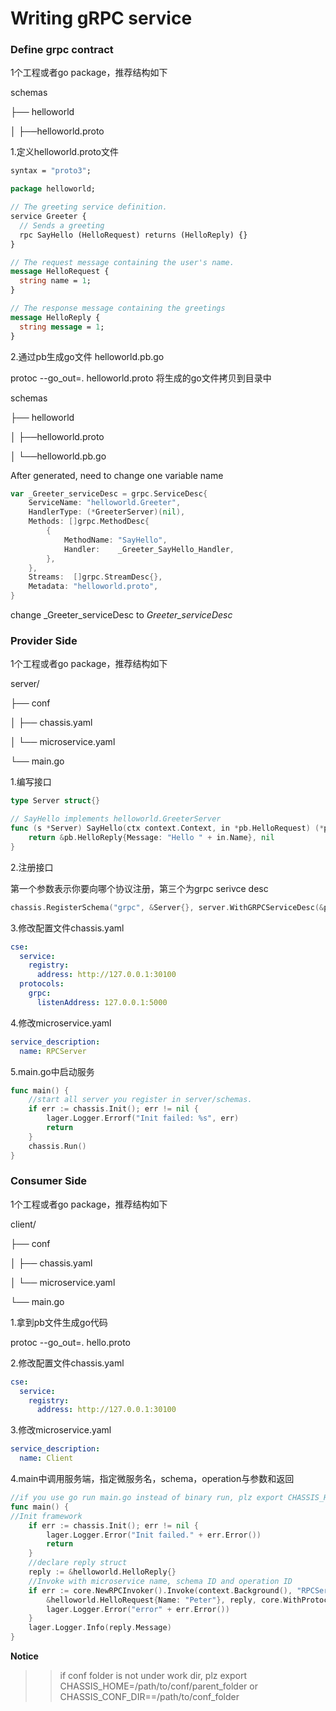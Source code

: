 Writing gRPC service
==========================================
### Define grpc contract
1个工程或者go package，推荐结构如下

schemas

├── helloworld

│ ├──helloworld.proto

1.定义helloworld.proto文件
```proto
syntax = "proto3";

package helloworld;

// The greeting service definition.
service Greeter {
  // Sends a greeting
  rpc SayHello (HelloRequest) returns (HelloReply) {}
}

// The request message containing the user's name.
message HelloRequest {
  string name = 1;
}

// The response message containing the greetings
message HelloReply {
  string message = 1;
}

```
2.通过pb生成go文件 helloworld.pb.go

protoc --go_out=. helloworld.proto
将生成的go文件拷贝到目录中

schemas

├── helloworld

│ ├──helloworld.proto

│ └──helloworld.pb.go

After generated, need to change one variable name
```go
var _Greeter_serviceDesc = grpc.ServiceDesc{
	ServiceName: "helloworld.Greeter",
	HandlerType: (*GreeterServer)(nil),
	Methods: []grpc.MethodDesc{
		{
			MethodName: "SayHello",
			Handler:    _Greeter_SayHello_Handler,
		},
	},
	Streams:  []grpc.StreamDesc{},
	Metadata: "helloworld.proto",
}
```

change _Greeter_serviceDesc to *Greeter_serviceDesc*

### Provider Side
1个工程或者go package，推荐结构如下

server/

├── conf

│ ├── chassis.yaml

│ └── microservice.yaml

└── main.go

1.编写接口
```go
type Server struct{}

// SayHello implements helloworld.GreeterServer
func (s *Server) SayHello(ctx context.Context, in *pb.HelloRequest) (*pb.HelloReply, error) {
	return &pb.HelloReply{Message: "Hello " + in.Name}, nil
}
```
2.注册接口

第一个参数表示你要向哪个协议注册，第三个为grpc serivce desc

```go
chassis.RegisterSchema("grpc", &Server{}, server.WithGRPCServiceDesc(&pb.Greeter_serviceDesc))
```


3.修改配置文件chassis.yaml
```yaml
cse:
  service:
    registry:
      address: http://127.0.0.1:30100
  protocols:
    grpc:
      listenAddress: 127.0.0.1:5000
```
4.修改microservice.yaml
```yaml
service_description:
  name: RPCServer
```
5.main.go中启动服务
```go
func main() {
    //start all server you register in server/schemas.
    if err := chassis.Init(); err != nil {
        lager.Logger.Errorf("Init failed: %s", err)
        return
    }
    chassis.Run()
}
```
### Consumer Side
1个工程或者go package，推荐结构如下

client/

├── conf

│ ├── chassis.yaml

│ └── microservice.yaml

└── main.go

1.拿到pb文件生成go代码

protoc --go_out=. hello.proto

2.修改配置文件chassis.yaml

```yaml
cse:
  service:
    registry:
      address: http://127.0.0.1:30100
```
3.修改microservice.yaml
```yaml
service_description:
  name: Client
```
4.main中调用服务端，指定微服务名，schema，operation与参数和返回
```go
//if you use go run main.go instead of binary run, plz export CHASSIS_HOME=/path/to/conf/folder
func main() {
//Init framework
	if err := chassis.Init(); err != nil {
		lager.Logger.Error("Init failed." + err.Error())
		return
	}
	//declare reply struct
	reply := &helloworld.HelloReply{}
	//Invoke with microservice name, schema ID and operation ID
	if err := core.NewRPCInvoker().Invoke(context.Background(), "RPCServer", "helloworld.Greeter", "SayHello",
		&helloworld.HelloRequest{Name: "Peter"}, reply, core.WithProtocol("grpc")); err != nil {
		lager.Logger.Error("error" + err.Error())
	}
	lager.Logger.Info(reply.Message)
}
```

**Notice**
>> if conf folder is not under work dir, plz export CHASSIS_HOME=/path/to/conf/parent_folder or CHASSIS_CONF_DIR==/path/to/conf_folder
